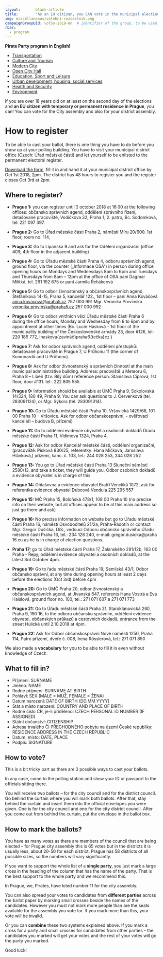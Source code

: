 ```yaml
---
layout:       blank-article
title:        "As an EU citizen, you CAN vote in the municipal elections!" 
img: miscellaneous/volebni-rozcestnik.png
campaignGroupUid: volby-2018-en  # identifier of the group, to be used in program point
rbar:
  - program
---
```


**Pirate Party program in English!**

* [Transportation](/program/2018/english2018/doprava)
* [Culture and Tourism](/program/2018/english2018/kultura-a-cestovni-ruch)
* [Modern City](/program/2018/english2018/moderni-mesto)
* [Open City Hall](/program/2018/english2018/otevrena-radnice)
* [Education, Sport and Leisure](/program/2018/english2018/skolstvi-sport-a-volny-cas)
* [Urban development, housing, social services](/program/2018/english2018/uzemni-rozvoj-bydleni-socialni-sluzby)
* [Health and Security](/program/2018/english2018/zdravi-a-bezpecnost)
* [Environment](/program/2018/english2018/zivotni-prostredi)

If you are over 18 years old on at least on the second day of the elections and **an EU citizen with temporary or permanent residence in Prague**, you can! You can vote for the City assembly and also for your district assembly.

# How to register

To be able to cast your ballot, there is one thing you have to do before you show up at your polling building. You have to visit your municipal district office (Czech: Úřad městské části) and let yourself to be enlisted to the permanent electoral register. 

[Download the form](https://jihomoravsky.pirati.cz/assets/Zadost_dodatek.doc), fill it in and hand it at your municipal district office by Oct 1st 2018, 2pm. The district has 48 hours to register you and the register closes Oct 3rd at 2pm.

## Where to register? 

* **Prague 1:** you can register until 3 october 2018 at 16:00 at the following offices: občansko správních agend, oddělení správního řízení, detašované pracoviště, Vodičkova 32, Praha 1, 2. patro, Bc. Sodomková, tel: 221 097 397.

* **Prague 2:** Go to Úřad městské části Praha 2, náměstí Míru 20/600. 1st floor, room no. 114, 

* **Prague 3:** Go to Lipanska 9 and ask for the Odělení organizační (office 409, 4th floor in the adjacent building)

* **Prague 4:** Go to Úřadu městské části Praha 4, odboru správních agend, ground floor, via the counter („Informace OSA“) in person during office opening hours on Mondays and Wednesdays 8am to 6pm and Tuesdays and Thursdays from 8am – 12pm at the office of OSA paní Dagmar Militká, tel. 261 192 675 or paní Jarmila Řehákeová

* **Prague 5:** Go to odbor živnostenský a občanskosprávních agend, Štefánikova 14-15, Praha 5, kancelář 122., 1st floor – paní Anna Kováčová anna.kovacova@praha5.cz 257 000 991 Mgr. Veronika Provinská veronika.provinska@praha5.cz 257 000 992

* **Prague 6:** Go to odbor vnitřních věcí Úřadu městské části Praha 6 during the office hours, Monday and Wednesday from 8 to 6pm and by appointment at other times (Bc. Lucie Hásková – 1st floor of the municipality building of the Československé armády 23, door #126, tel: 220 189 772,  lhaskova{zavináč}praha6{tečka}cz )

* **Prague 7:** Ask for odbor správních agend, oddělení přestupků:
detašované pracoviště in Prague 7, U Průhonu 11 (the corner of Komunardů and U Průhonu).

* **Prague 8:** Ask for odbor živnostenský a správních činností at the main municipal administrative building. Address: pracoviště u Meteoru 6, Praha 8 – Libeň (tzv. Bílý dům)
reference person: Stanislava Ciprová, 1st floor, door #131. tel.: 222 805 555.

* **Prague 9:** Information should be available at ÚMČ Praha 9, Sokolovská 14/324, 180 49, Praha 9. You can ask questions to J. Červenková (tel. 283091124), or Mgr. Sýkora (tel. 283091314).

* **Prague 10:** Go to Úřadu městské části Praha 10, Vršovická 1429/68, 101 00 Praha 10 – Vršovice. Ask for odbor občanskosprávní, - ověřovací kanceláři – budova B, přízemí)

* **Prague 11:** Go to oddělení evidence obyvatel a osobních dokladů Úřadu městské části Praha 11, Vidimova 1324, Praha 4.

* **Prague 12:** Ask for odbor Kancelář městské části, oddělení organizační, (pracoviště: Písková 830/25, referentky: Hana Mičková, Jaroslava Hlávková,) přízemí, kanc. č. 103, tel.: 244 028 253, 244 028 252

* **Prague 13:** You go to Úřad městské části Praha 13 Sluneční náměstí  2580/13, and take a ticket, they will guide you, Odbor osobních dokladů a evidence obyvatel is in charge of this

* **Prague 14:** Ohlašovna a evidence obyvatel Bratří Venclíků 1072, ask for referentka evidence obyvatel Dubcová Vendula 225 295 557

* **Prague 15:** MČ Praha 15, Boloňská 478/1, 109 00 Praha 10 (no precise info on their website, but all offices appear to be at this main address so just go there and ask)

* **Prague 16:** No precise information on website but go to Úřadu městské části Praha 16, náměstí Osvoboditelů 21/2a, Praha-Radotín or contact Mgr. Gregor Dušička, DiS., vedoucí Odboru občansko správního Úřadu městské části Praha 16, tel.: 234 128 240,  e-mail: gregor.dusicka@praha 16.eu as he is in charge of election questions.

* **Praha 17:** go to Úřad městské části Praha 17,  Žalanského 291/12b, 163 00 Praha - Řepy, oddělení evidence obyvatel a osobních dokladů, at the latest 3rd October 4pm.

* **Prague 19:** Go to řadu městské části Praha 19, Semilská 43/1, Odbor občansko správní, at any time during opening hours at least 2 days before the elections (Oct 3rd) before 4pm

* **Prague 20:** Go to ÚMČ Praha 20, odbor živnostenský a občanskosprávních agend, at Jívanská 647, referents  Hana Vostrá a Eva Haislová, ground floor no. 100, tel.: 271 071 607 a 271 071 773

* **Prague 21:** Go to Úřadu městské části Praha 21, Staroklánovická 260, Praha 9, 190 16, to the odboru občansko správním,  oddělení  evidence  obyvatel,  občanských  průkazů  a cestovních dokladů, entrance from the street Hulické until 2.10.2018 at 4pm.

* **Prague 22:** Ask for Odbor občanskosprávní Nové náměstí 1250, Praha 114, Patro přízemí, dveře č. 008, Irena Rösslerová, tel.: 271 071 850

We also made a **vocabulary** for you to be able to fill it in even without knowledge of Czech:

## What to fill in?

- Příjmení: SURNAME
- Jméno: NAME
- Rodné příjmení: SURNAME AT BIRTH
- Pohlaví: SEX (MALE = MUŽ, FEMALE = ŽENA)
- Datum narození: DATE OF BIRTH (DD.MM.YYYY)
- Stát a místo narození: COUNTRY AND PLACE OF BIRTH
- Rodné číslo ČR, je-li přiděleno: CZECH PERSONAL ID NUMBER (IF ASSIGNED)
- Státní občanství: CITIZENSHIP
- Adresa trvalého ČI PŘECHODNÉHO pobytu na území České republiky: RESIDENCE ADDRESS IN THE CZECH REPUBLIC
- Datum, místo: DATE, PLACE                        
- Podpis: SIGNATURE

## How to vote?

This is a bit tricky part as there are 3 possible ways to cast your ballots. 

In any case, come to the polling station and show your ID or passport to the officials sitting there.

You will receive two ballots – for the city council and for the district council. Go behind the curtain where you will mark both ballots. After that, stay behind the curtain and insert them into the official envelopes you were given. One is for the city council and one for the city district council. After you come out from behind the curtain, put the envelope in the ballot box.

## How to mark the ballots?

You have as many votes as there are members of the council that are being elected – for Prague city assembly this is 65 votes but in the districts it is usually less, about 20-50 for each district. Prague has 58 districts of all possible sizes, so the numbers will vary significantly.

If you want to support the whole list of a **single party**, you just mark a large cross in the heading of the column that has the name of the party. That is the best support to the whole party and we recommend this.

In Prague, we, Pirates, have loted number 11 for the city assembly.

You can also spread your votes to candidates from **different parties** across the ballot paper by marking small crosses beside the names of the candidates. However you must not mark more people than are the seats available for the assembly you vote for. If you mark more than this, your vote will be invalid. 

Or you can **combine** these two systems explained above. If you mark a cross for a party and small crosses for candidates from other parties – the candidates you marked will get your votes and the rest of your votes will go the party you marked. 

Good luck!

